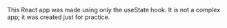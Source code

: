 This React app was made using only the useState hook. It is not a complex app; it was created just for practice.